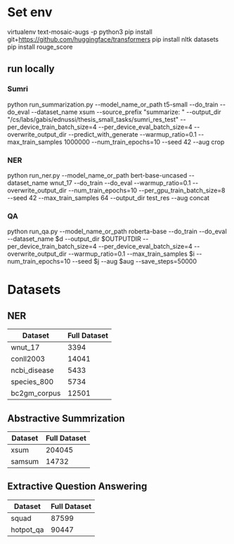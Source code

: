 # Set env
virtualenv text-mosaic-augs -p python3
pip install git+https://github.com/huggingface/transformers
pip install nltk datasets
pip install rouge_score

## run locally
### Sumri
python run_summarization.py --model_name_or_path t5-small --do_train --do_eval --dataset_name xsum --source_prefix "summarize: " --output_dir "/cs/labs/gabis/ednussi/thesis_small_tasks/sumri_res_test" --per_device_train_batch_size=4 --per_device_eval_batch_size=4 --overwrite_output_dir --predict_with_generate --warmup_ratio=0.1 --max_train_samples 1000000 --num_train_epochs=10 --seed 42 --aug crop

### NER
python run_ner.py --model_name_or_path bert-base-uncased --dataset_name wnut_17 --do_train --do_eval --warmup_ratio=0.1 --overwrite_output_dir --num_train_epochs=10 --per_gpu_train_batch_size=8 --seed 42 --max_train_samples 64 --output_dir test_res --aug concat

### QA
python run_qa.py --model_name_or_path roberta-base --do_train --do_eval --dataset_name $d --output_dir $OUTPUTDIR --per_device_train_batch_size=4 --per_device_eval_batch_size=4 --overwrite_output_dir --warmup_ratio=0.1 --max_train_samples $i --num_train_epochs=10 --seed $j --aug $aug --save_steps=50000

<!-- ==== THIS IS A COMMENT ====
# SWAG
python run_swag.py \
    --model_name_or_path roberta-base \
    --do_train \
    --do_eval \
    --learning_rate 5e-5 \
    --num_train_epochs 3 \
    --output_dir /tmp/swag_base \
    --per_gpu_eval_batch_size=16 \
    --per_device_train_batch_size=16 \
    --overwrite_output \
    --warmup_ratio=0.1 \
    --max_train_samples 16 \
    --num_train_epochs=10 \
    --seed 42 \
    --aug baseline


# Coreference
## Install pacakges
Install neuralcoref
```
git clone https://github.com/huggingface/neuralcoref.git
cd neuralcoref
pip install -r requirements.txt
pip install -e .
```
```
pip install -U spacy
python -m spacy download en
```
==== THIS IS A COMMENT ==== -->

# Datasets
## NER

| Dataset      | Full Dataset |
|--------------|--------------|
| wnut_17      | 3394         |
| conll2003    | 14041        |
| ncbi_disease | 5433         |
| species_800  | 5734         |
|bc2gm_corpus  |   12501      |

## Abstractive Summrization

| Dataset      | Full Dataset |
|--------------|--------------|
| xsum      | 204045         |
| samsum    | 14732        |

## Extractive Question Answering

| Dataset      | Full Dataset |
|--------------|--------------|
| squad      | 87599         |
| hotpot_qa    | 90447        |
